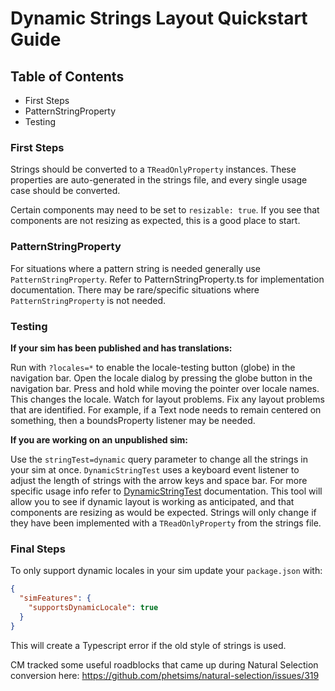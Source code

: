 # Dynamic Strings Layout Quickstart Guide

## Table of Contents

- First Steps
- PatternStringProperty
- Testing

### First Steps

Strings should be converted to a `TReadOnlyProperty` instances. These properties are auto-generated in the strings file,
and every single usage case should be converted.

Certain components may need to be set to `resizable: true`. If you see that components are not resizing as expected,
this is a good place to start.

### PatternStringProperty

For situations where a pattern string is needed generally use `PatternStringProperty`. Refer to PatternStringProperty.ts
for implementation documentation. There may be rare/specific situations where `PatternStringProperty` is not needed.

### Testing

**If your sim has been published and has translations:**

Run with `?locales=*` to enable the locale-testing button (globe) in the navigation bar. Open the locale dialog by
pressing the globe button in the navigation bar. Press and hold while moving the pointer over locale names. This changes
the locale. Watch for layout problems. Fix any layout problems that are identified. For example, if a Text node needs to
remain centered on something, then a boundsProperty listener may be needed.

**If you are working on an unpublished sim:**

Use the `stringTest=dynamic` query parameter to change all the strings in your sim at once. `DynamicStringTest` uses a
keyboard event listener to adjust the length of strings with the arrow keys and space bar. For more specific usage info
refer to [DynamicStringTest](https://github.com/phetsims/joist/blob/master/js/DynamicStringTest.ts) documentation. This
tool will allow you to see if dynamic layout is working as anticipated, and that components are resizing as would be
expected. Strings will only change if they have been implemented with a `TReadOnlyProperty` from the strings file.

### Final Steps

To only support dynamic locales in your sim update your `package.json` with:

```json
{
  "simFeatures": {
    "supportsDynamicLocale": true
  }
}
```

This will create a Typescript error if the old style of strings is used.

CM tracked some useful roadblocks that came up during Natural Selection conversion
here: https://github.com/phetsims/natural-selection/issues/319
